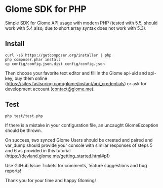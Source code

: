 # Glome SDK for PHP

Simple SDK for Glome API usage with modern PHP (tested with 5.5, should work with 5.4 also, due to short array syntax does not work with 5.3).

## Install
```
curl -sS https://getcomposer.org/installer | php
php composer.phar install
cp config/config.json.dist config/config.json
```
Then choose your favorite text editor and fill in the Glome api-uid and api-key, buy them online (https://sites.fastspring.com/glome/instant/api_credentials) or ask for development account (contact@glome.me).

## Test
```
php test/test.php
```
If there is a mistake in your configuration file, an uncaught GlomeException should be thrown.

On success, two synced Glome Users should be created and paired and var_dump should provide your console with similar responses of steps 5 and 6 as provided in this tutorial (https://devland.glome.me/getting_started.html#p1)

Use GitHub Issue Tickets for comments, feature suggestions and bug reports!

Thank you for your time and happy Gloming!
